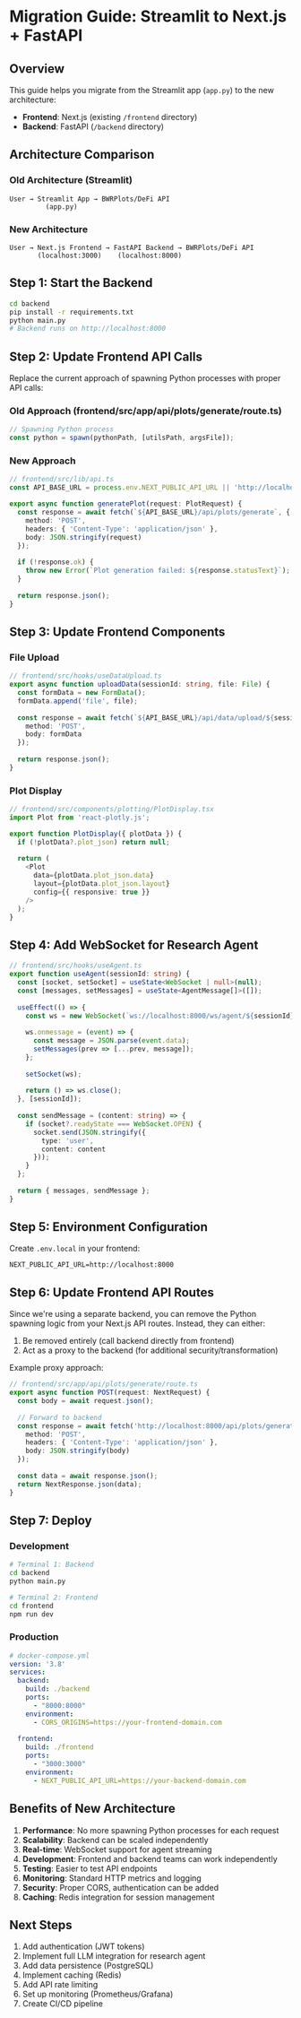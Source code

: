 # Migration Guide: Streamlit to Next.js + FastAPI

## Overview

This guide helps you migrate from the Streamlit app (`app.py`) to the new architecture:
- **Frontend**: Next.js (existing `/frontend` directory)
- **Backend**: FastAPI (`/backend` directory)

## Architecture Comparison

### Old Architecture (Streamlit)
```
User → Streamlit App → BWRPlots/DeFi API
         (app.py)
```

### New Architecture
```
User → Next.js Frontend → FastAPI Backend → BWRPlots/DeFi API
       (localhost:3000)    (localhost:8000)
```

## Step 1: Start the Backend

```bash
cd backend
pip install -r requirements.txt
python main.py
# Backend runs on http://localhost:8000
```

## Step 2: Update Frontend API Calls

Replace the current approach of spawning Python processes with proper API calls:

### Old Approach (frontend/src/app/api/plots/generate/route.ts)
```typescript
// Spawning Python process
const python = spawn(pythonPath, [utilsPath, argsFile]);
```

### New Approach
```typescript
// frontend/src/lib/api.ts
const API_BASE_URL = process.env.NEXT_PUBLIC_API_URL || 'http://localhost:8000';

export async function generatePlot(request: PlotRequest) {
  const response = await fetch(`${API_BASE_URL}/api/plots/generate`, {
    method: 'POST',
    headers: { 'Content-Type': 'application/json' },
    body: JSON.stringify(request)
  });
  
  if (!response.ok) {
    throw new Error(`Plot generation failed: ${response.statusText}`);
  }
  
  return response.json();
}
```

## Step 3: Update Frontend Components

### File Upload
```typescript
// frontend/src/hooks/useDataUpload.ts
export async function uploadData(sessionId: string, file: File) {
  const formData = new FormData();
  formData.append('file', file);
  
  const response = await fetch(`${API_BASE_URL}/api/data/upload/${sessionId}`, {
    method: 'POST',
    body: formData
  });
  
  return response.json();
}
```

### Plot Display
```typescript
// frontend/src/components/plotting/PlotDisplay.tsx
import Plot from 'react-plotly.js';

export function PlotDisplay({ plotData }) {
  if (!plotData?.plot_json) return null;
  
  return (
    <Plot
      data={plotData.plot_json.data}
      layout={plotData.plot_json.layout}
      config={{ responsive: true }}
    />
  );
}
```

## Step 4: Add WebSocket for Research Agent

```typescript
// frontend/src/hooks/useAgent.ts
export function useAgent(sessionId: string) {
  const [socket, setSocket] = useState<WebSocket | null>(null);
  const [messages, setMessages] = useState<AgentMessage[]>([]);
  
  useEffect(() => {
    const ws = new WebSocket(`ws://localhost:8000/ws/agent/${sessionId}`);
    
    ws.onmessage = (event) => {
      const message = JSON.parse(event.data);
      setMessages(prev => [...prev, message]);
    };
    
    setSocket(ws);
    
    return () => ws.close();
  }, [sessionId]);
  
  const sendMessage = (content: string) => {
    if (socket?.readyState === WebSocket.OPEN) {
      socket.send(JSON.stringify({
        type: 'user',
        content: content
      }));
    }
  };
  
  return { messages, sendMessage };
}
```

## Step 5: Environment Configuration

Create `.env.local` in your frontend:
```env
NEXT_PUBLIC_API_URL=http://localhost:8000
```

## Step 6: Update Frontend API Routes

Since we're using a separate backend, you can remove the Python spawning logic from your Next.js API routes. Instead, they can either:
1. Be removed entirely (call backend directly from frontend)
2. Act as a proxy to the backend (for additional security/transformation)

Example proxy approach:
```typescript
// frontend/src/app/api/plots/generate/route.ts
export async function POST(request: NextRequest) {
  const body = await request.json();
  
  // Forward to backend
  const response = await fetch('http://localhost:8000/api/plots/generate', {
    method: 'POST',
    headers: { 'Content-Type': 'application/json' },
    body: JSON.stringify(body)
  });
  
  const data = await response.json();
  return NextResponse.json(data);
}
```

## Step 7: Deploy

### Development
```bash
# Terminal 1: Backend
cd backend
python main.py

# Terminal 2: Frontend
cd frontend
npm run dev
```

### Production
```yaml
# docker-compose.yml
version: '3.8'
services:
  backend:
    build: ./backend
    ports:
      - "8000:8000"
    environment:
      - CORS_ORIGINS=https://your-frontend-domain.com
  
  frontend:
    build: ./frontend
    ports:
      - "3000:3000"
    environment:
      - NEXT_PUBLIC_API_URL=https://your-backend-domain.com
```

## Benefits of New Architecture

1. **Performance**: No more spawning Python processes for each request
2. **Scalability**: Backend can be scaled independently
3. **Real-time**: WebSocket support for agent streaming
4. **Development**: Frontend and backend teams can work independently
5. **Testing**: Easier to test API endpoints
6. **Monitoring**: Standard HTTP metrics and logging
7. **Security**: Proper CORS, authentication can be added
8. **Caching**: Redis integration for session management

## Next Steps

1. Add authentication (JWT tokens)
2. Implement full LLM integration for research agent
3. Add data persistence (PostgreSQL)
4. Implement caching (Redis)
5. Add API rate limiting
6. Set up monitoring (Prometheus/Grafana)
7. Create CI/CD pipeline